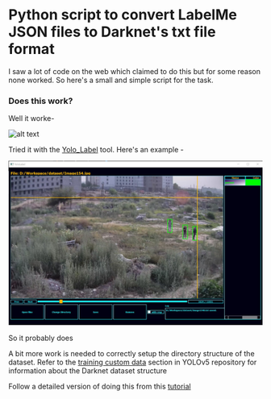 # Python script to convert LabelMe JSON files to Darknet's txt file format

I saw a lot of code on the web which claimed to do this but for some reason none worked. So here's a small and simple script for the task.

### Does this work?

Well it worke-

![alt text](https://memeshappen.com/media/created/SAY-IT-WORKS-IN-MY-MACHINE-ONE-MORE-TIME-meme-55254.jpg)

Tried it with the [Yolo_Label] tool. Here's an example - 

![alt text](https://github.com/pulkitvyas08/LabelMeToDarknet/blob/master/res/works.jpg?raw=true)

So it probably does

A bit more work is needed to correctly setup the directory structure of the dataset. Refer to the [training custom data] section in YOLOv5 repository for information about the Darknet dataset structure

Follow a detailed version of doing this from this [tutorial]







[tutorial]: https://www.youtube.com/watch?v=NsxDrEJTgRw
[training custom data]: https://github.com/ultralytics/yolov5/wiki/Train-Custom-Data
[Yolo_Label]: https://github.com/developer0hye/Yolo_Label